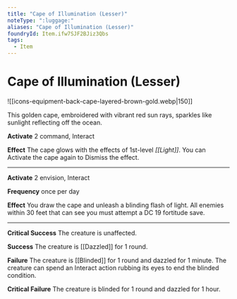 ```yaml
---
title: "Cape of Illumination (Lesser)"
noteType: ":luggage:"
aliases: "Cape of Illumination (Lesser)"
foundryId: Item.ifw7SJF2BJiz3Qbs
tags:
  - Item
---
```


# Cape of Illumination (Lesser)
![[icons-equipment-back-cape-layered-brown-gold.webp|150]]

This golden cape, embroidered with vibrant red sun rays, sparkles like sunlight reflecting off the ocean.

**Activate** 2 command, Interact

**Effect** The cape glows with the effects of 1st-level _[[Light]]_. You can Activate the cape again to Dismiss the effect.

* * *

**Activate** 2 envision, Interact

**Frequency** once per day

**Effect** You draw the cape and unleash a blinding flash of light. All enemies within 30 feet that can see you must attempt a DC 19 fortitude save.

* * *

**Critical Success** The creature is unaffected.

**Success** The creature is [[Dazzled]] for 1 round.

**Failure** The creature is [[Blinded]] for 1 round and dazzled for 1 minute. The creature can spend an Interact action rubbing its eyes to end the blinded condition.

**Critical Failure** The creature is blinded for 1 round and dazzled for 1 hour.
